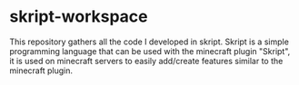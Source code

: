 # skript-workspace
This repository gathers all the code I developed in skript. Skript is a simple programming language that can be used with the minecraft plugin "Skript", it is used on minecraft servers to easily add/create features similar to the minecraft plugin.
